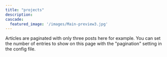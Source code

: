 ```yaml
---
title: "projects"
description:
cascade:
  featured_image: '/images/Main-preview3.jpg'
---
```

Articles are paginated with only three posts here for example. You can set the number of entries to show on this page with the "pagination" setting in the config file.
